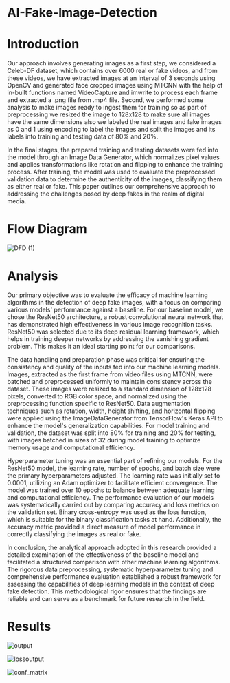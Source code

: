 # AI-Fake-Image-Detection

# Introduction

Our approach involves generating images as a first step, we considered a Celeb-DF dataset, which contains over 6000 real or fake videos, and from these videos, we have extracted images at an interval of 3 seconds using OpenCV and generated face cropped images using  MTCNN with the help of in-built functions named VideoCapture and imwrite to process each frame and extracted a .png file from .mp4 file. Second, we performed some analysis to make images ready to ingest them for training so as part of preprocessing we resized the image to 128x128 to make sure all images have the same dimensions also we labeled the real images and fake images as 0 and 1 using encoding to label the images and split the images and its labels into training and testing data of 80% and 20%. 

In the final stages, the prepared training and testing datasets were fed into the model through an Image Data Generator, which normalizes pixel values and applies transformations like rotation and flipping to enhance the training process. After training, the model was used to evaluate the preprocessed validation data to determine the authenticity of the images, classifying them as either real or fake. This paper outlines our comprehensive approach to addressing the challenges posed by deep fakes in the realm of digital media.

# Flow Diagram

![DFD (1)](https://github.com/schebrolu6405/Deep_fake_video_detection/assets/143303673/f718580d-ce69-4e8b-ab96-880d7544efb8)

# Analysis

Our primary objective was to evaluate the efficacy of machine learning algorithms in the detection of deep fake images, with a focus on comparing various models' performance against a baseline. For our baseline model, we chose the ResNet50 architecture, a robust convolutional neural network that has demonstrated high effectiveness in various image recognition tasks. ResNet50 was selected due to its deep residual learning framework, which helps in training deeper networks by addressing the vanishing gradient problem. This makes it an ideal starting point for our comparisons.

The data handling and preparation phase was critical for ensuring the consistency and quality of the inputs fed into our machine learning models. Images, extracted as the first frame from video files using MTCNN, were batched and preprocessed uniformly to maintain consistency across the dataset. These images were resized to a standard dimension of 128x128 pixels, converted to RGB color space, and normalized using the preprocessing function specific to ResNet50. Data augmentation techniques such as rotation, width, height shifting, and horizontal flipping were applied using the ImageDataGenerator from TensorFlow's Keras API to enhance the model's generalization capabilities. For model training and validation, the dataset was split into 80% for training and 20% for testing, with images batched in sizes of 32 during model training to optimize memory usage and computational efficiency.

Hyperparameter tuning was an essential part of refining our models. For the ResNet50 model, the learning rate, number of epochs, and batch size were the primary hyperparameters adjusted. The learning rate was initially set to 0.0001, utilizing an Adam optimizer to facilitate efficient convergence. The model was trained over 10 epochs to balance between adequate learning and computational efficiency. The performance evaluation of our models was systematically carried out by comparing accuracy and loss metrics on the validation set. Binary cross-entropy was used as the loss function, which is suitable for the binary classification tasks at hand. Additionally, the accuracy metric provided a direct measure of model performance in correctly classifying the images as real or fake.

In conclusion, the analytical approach adopted in this research provided a detailed examination of the effectiveness of the baseline model and facilitated a structured comparison with other machine learning algorithms. The rigorous data preprocessing, systematic hyperparameter tuning and comprehensive performance evaluation established a robust framework for assessing the capabilities of deep learning models in the context of deep fake detection. This methodological rigor ensures that the findings are reliable and can serve as a benchmark for future research in the field.

# Results
![output](https://github.com/schebrolu6405/Deep_fake_video_detection/assets/143303673/984738ed-def7-4233-ab5b-2679340c7acd)

![lossoutput](https://github.com/schebrolu6405/Deep_fake_video_detection/assets/143303673/5ee7cc23-4792-44a2-a56c-c30a109197d6)

![conf_matrix](https://github.com/schebrolu6405/Deep_fake_video_detection/assets/143303673/78a3a57a-f5ff-4574-aa15-2e714ba98102)


